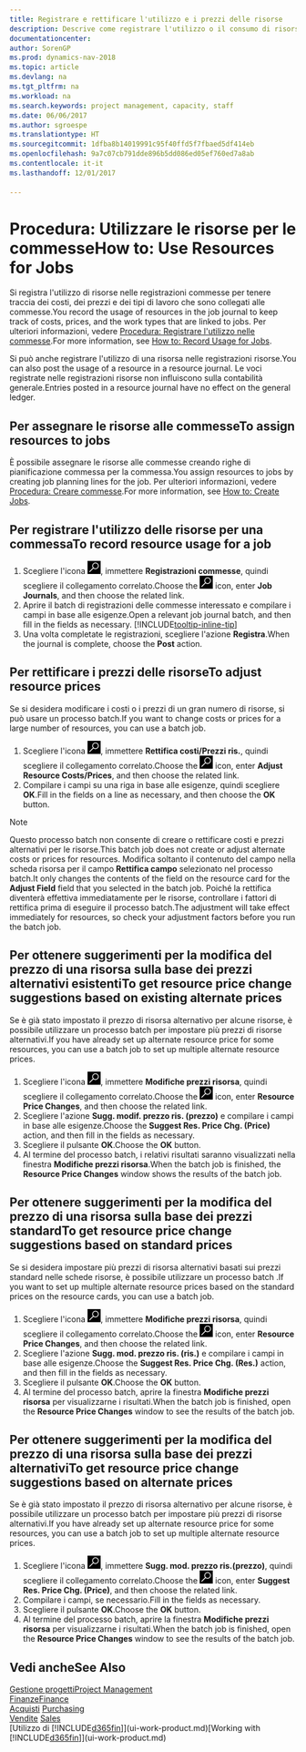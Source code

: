 ```yaml
---
title: Registrare e rettificare l'utilizzo e i prezzi delle risorse
description: Descrive come registrare l'utilizzo o il consumo di risorse associato a una commessa, per tenere traccia e gestire i costi, i prezzi e i tipi di lavoro.
documentationcenter: 
author: SorenGP
ms.prod: dynamics-nav-2018
ms.topic: article
ms.devlang: na
ms.tgt_pltfrm: na
ms.workload: na
ms.search.keywords: project management, capacity, staff
ms.date: 06/06/2017
ms.author: sgroespe
ms.translationtype: HT
ms.sourcegitcommit: 1dfba8b14019991c95f40ffd5f7fbaed5df414eb
ms.openlocfilehash: 9a7c07cb791dde896b5dd086ed05ef760ed7a8ab
ms.contentlocale: it-it
ms.lasthandoff: 12/01/2017

---
```

# <a name="how-to-use-resources-for-jobs"></a><span data-ttu-id="c7ddf-103">Procedura: Utilizzare le risorse per le commesse</span><span class="sxs-lookup"><span data-stu-id="c7ddf-103">How to: Use Resources for Jobs</span></span>
<span data-ttu-id="c7ddf-104">Si registra l'utilizzo di risorse nelle registrazioni commesse per tenere traccia dei costi, dei prezzi e dei tipi di lavoro che sono collegati alle commesse.</span><span class="sxs-lookup"><span data-stu-id="c7ddf-104">You record the usage of resources in the job journal to keep track of costs, prices, and the work types that are linked to jobs.</span></span> <span data-ttu-id="c7ddf-105">Per ulteriori informazioni, vedere [Procedura: Registrare l'utilizzo nelle commesse](projects-how-record-job-usage.md).</span><span class="sxs-lookup"><span data-stu-id="c7ddf-105">For more information, see [How to: Record Usage for Jobs](projects-how-record-job-usage.md).</span></span>

<span data-ttu-id="c7ddf-106">Si può anche registrare l'utilizzo di una risorsa nelle registrazioni risorse.</span><span class="sxs-lookup"><span data-stu-id="c7ddf-106">You can also post the usage of a resource in a resource journal.</span></span> <span data-ttu-id="c7ddf-107">Le voci registrate nelle registrazioni risorse non influiscono sulla contabilità generale.</span><span class="sxs-lookup"><span data-stu-id="c7ddf-107">Entries posted in a resource journal have no effect on the general ledger.</span></span>

## <a name="to-assign-resources-to-jobs"></a><span data-ttu-id="c7ddf-108">Per assegnare le risorse alle commesse</span><span class="sxs-lookup"><span data-stu-id="c7ddf-108">To assign resources to jobs</span></span>
<span data-ttu-id="c7ddf-109">È possibile assegnare le risorse alle commesse creando righe di pianificazione commessa per la commessa.</span><span class="sxs-lookup"><span data-stu-id="c7ddf-109">You assign resources to jobs by creating job planning lines for the job.</span></span> <span data-ttu-id="c7ddf-110">Per ulteriori informazioni, vedere [Procedura: Creare commesse](projects-how-create-jobs.md).</span><span class="sxs-lookup"><span data-stu-id="c7ddf-110">For more information, see [How to: Create Jobs](projects-how-create-jobs.md).</span></span>

## <a name="to-record-resource-usage-for-a-job"></a><span data-ttu-id="c7ddf-111">Per registrare l'utilizzo delle risorse per una commessa</span><span class="sxs-lookup"><span data-stu-id="c7ddf-111">To record resource usage for a job</span></span>
1. <span data-ttu-id="c7ddf-112">Scegliere l'icona ![Cerca pagina o report](media/ui-search/search_small.png "icona Cerca pagina o report"), immettere **Registrazioni commesse**, quindi scegliere il collegamento correlato.</span><span class="sxs-lookup"><span data-stu-id="c7ddf-112">Choose the ![Search for Page or Report](media/ui-search/search_small.png "Search for Page or Report icon") icon, enter **Job Journals**, and then choose the related link.</span></span>
2. <span data-ttu-id="c7ddf-113">Aprire il batch di registrazioni delle commesse interessato e compilare i campi in base alle esigenze.</span><span class="sxs-lookup"><span data-stu-id="c7ddf-113">Open a relevant job journal batch, and then fill in the fields as necessary.</span></span> [!INCLUDE[tooltip-inline-tip](includes/tooltip-inline-tip_md.md)]
3. <span data-ttu-id="c7ddf-114">Una volta completate le registrazioni, scegliere l'azione **Registra**.</span><span class="sxs-lookup"><span data-stu-id="c7ddf-114">When the journal is complete, choose the **Post** action.</span></span>

## <a name="to-adjust-resource-prices"></a><span data-ttu-id="c7ddf-115">Per rettificare i prezzi delle risorse</span><span class="sxs-lookup"><span data-stu-id="c7ddf-115">To adjust resource prices</span></span>
<span data-ttu-id="c7ddf-116">Se si desidera modificare i costi o i prezzi di un gran numero di risorse, si può usare un processo batch.</span><span class="sxs-lookup"><span data-stu-id="c7ddf-116">If you want to change costs or prices for a large number of resources, you can use a batch job.</span></span>  

1. <span data-ttu-id="c7ddf-117">Scegliere l'icona ![Cerca pagina o report](media/ui-search/search_small.png "icona Cerca pagina o report"), immettere **Rettifica costi/Prezzi ris.**, quindi scegliere il collegamento correlato.</span><span class="sxs-lookup"><span data-stu-id="c7ddf-117">Choose the ![Search for Page or Report](media/ui-search/search_small.png "Search for Page or Report icon") icon, enter **Adjust Resource Costs/Prices**, and then choose the related link.</span></span>
2. <span data-ttu-id="c7ddf-118">Compilare i campi su una riga in base alle esigenze, quindi scegliere **OK**.</span><span class="sxs-lookup"><span data-stu-id="c7ddf-118">Fill in the fields on a line as necessary, and then choose the **OK** button.</span></span>

> [!NOTE]  
>   <span data-ttu-id="c7ddf-119">Questo processo batch non consente di creare o rettificare costi e prezzi alternativi per le risorse.</span><span class="sxs-lookup"><span data-stu-id="c7ddf-119">This batch job does not create or adjust alternate costs or prices for resources.</span></span> <span data-ttu-id="c7ddf-120">Modifica soltanto il contenuto del campo nella scheda risorsa per il campo **Rettifica campo** selezionato nel processo batch.</span><span class="sxs-lookup"><span data-stu-id="c7ddf-120">It only changes the contents of the field on the resource card for the **Adjust Field** field that you selected in the batch job.</span></span> <span data-ttu-id="c7ddf-121">Poiché la rettifica diventerà effettiva immediatamente per le risorse, controllare i fattori di rettifica prima di eseguire il processo batch.</span><span class="sxs-lookup"><span data-stu-id="c7ddf-121">The adjustment will take effect immediately for resources, so check your adjustment factors before you run the batch job.</span></span>

## <a name="to-get-resource-price-change-suggestions-based-on-existing-alternate-prices"></a><span data-ttu-id="c7ddf-122">Per ottenere suggerimenti per la modifica del prezzo di una risorsa sulla base dei prezzi alternativi esistenti</span><span class="sxs-lookup"><span data-stu-id="c7ddf-122">To get resource price change suggestions based on existing alternate prices</span></span>
<span data-ttu-id="c7ddf-123">Se è già stato impostato il prezzo di risorsa alternativo per alcune risorse, è possibile utilizzare un processo batch per impostare più prezzi di risorse alternativi.</span><span class="sxs-lookup"><span data-stu-id="c7ddf-123">If you have already set up alternate resource price for some resources, you can use a batch job to set up multiple alternate resource prices.</span></span>

1. <span data-ttu-id="c7ddf-124">Scegliere l'icona ![Cerca pagina o report](media/ui-search/search_small.png "icona Cerca pagina o report"), immettere **Modifiche prezzi risorsa**, quindi scegliere il collegamento correlato.</span><span class="sxs-lookup"><span data-stu-id="c7ddf-124">Choose the ![Search for Page or Report](media/ui-search/search_small.png "Search for Page or Report icon") icon, enter **Resource Price Changes**, and then choose the related link.</span></span>
2. <span data-ttu-id="c7ddf-125">Scegliere l'azione **Sugg. modif. prezzo ris. (prezzo)** e compilare i campi in base alle esigenze.</span><span class="sxs-lookup"><span data-stu-id="c7ddf-125">Choose the **Suggest Res. Price Chg. (Price)** action, and then fill in the fields as necessary.</span></span>
3. <span data-ttu-id="c7ddf-126">Scegliere il pulsante **OK**.</span><span class="sxs-lookup"><span data-stu-id="c7ddf-126">Choose the **OK** button.</span></span>  
4. <span data-ttu-id="c7ddf-127">Al termine del processo batch, i relativi risultati saranno visualizzati nella finestra **Modifiche prezzi risorsa**.</span><span class="sxs-lookup"><span data-stu-id="c7ddf-127">When the batch job is finished, the **Resource Price Changes** window shows the results of the batch job.</span></span>

## <a name="to-get-resource-price-change-suggestions-based-on-standard-prices"></a><span data-ttu-id="c7ddf-128">Per ottenere suggerimenti per la modifica del prezzo di una risorsa sulla base dei prezzi standard</span><span class="sxs-lookup"><span data-stu-id="c7ddf-128">To get resource price change suggestions based on standard prices</span></span>
<span data-ttu-id="c7ddf-129">Se si desidera impostare più prezzi di risorsa alternativi basati sui prezzi standard nelle schede risorse, è possibile utilizzare un processo batch .</span><span class="sxs-lookup"><span data-stu-id="c7ddf-129">If you want to set up multiple alternate resource prices based on the standard prices on the resource cards, you can use a batch job.</span></span>  

1. <span data-ttu-id="c7ddf-130">Scegliere l'icona ![Cerca pagina o report](media/ui-search/search_small.png "icona Cerca pagina o report"), immettere **Modifiche prezzi risorsa**, quindi scegliere il collegamento correlato.</span><span class="sxs-lookup"><span data-stu-id="c7ddf-130">Choose the ![Search for Page or Report](media/ui-search/search_small.png "Search for Page or Report icon") icon, enter **Resource Price Changes**, and then choose the related link.</span></span>
2. <span data-ttu-id="c7ddf-131">Scegliere l'azione **Sugg. mod. prezzo ris. (ris.)** e compilare i campi in base alle esigenze.</span><span class="sxs-lookup"><span data-stu-id="c7ddf-131">Choose the **Suggest Res. Price Chg. (Res.)** action, and then fill in the fields as necessary.</span></span>  
3. <span data-ttu-id="c7ddf-132">Scegliere il pulsante **OK**.</span><span class="sxs-lookup"><span data-stu-id="c7ddf-132">Choose the **OK** button.</span></span>  
4. <span data-ttu-id="c7ddf-133">Al termine del processo batch, aprire la finestra **Modifiche prezzi risorsa** per visualizzarne i risultati.</span><span class="sxs-lookup"><span data-stu-id="c7ddf-133">When the batch job is finished, open the **Resource Price Changes** window to see the results of the batch job.</span></span>

## <a name="to-get-resource-price-change-suggestions-based-on-alternate-prices"></a><span data-ttu-id="c7ddf-134">Per ottenere suggerimenti per la modifica del prezzo di una risorsa sulla base dei prezzi alternativi</span><span class="sxs-lookup"><span data-stu-id="c7ddf-134">To get resource price change suggestions based on alternate prices</span></span>
<span data-ttu-id="c7ddf-135">Se è già stato impostato il prezzo di risorsa alternativo per alcune risorse, è possibile utilizzare un processo batch per impostare più prezzi di risorse alternativi.</span><span class="sxs-lookup"><span data-stu-id="c7ddf-135">If you have already set up alternate resource price for some resources, you can use a batch job to set up multiple alternate resource prices.</span></span>

1. <span data-ttu-id="c7ddf-136">Scegliere l'icona ![Cerca pagina o report](media/ui-search/search_small.png "icona Cerca pagina o report"), immettere **Sugg. mod. prezzo ris.(prezzo)**, quindi scegliere il collegamento correlato.</span><span class="sxs-lookup"><span data-stu-id="c7ddf-136">Choose the ![Search for Page or Report](media/ui-search/search_small.png "Search for Page or Report icon") icon, enter **Suggest Res. Price Chg. (Price)**, and then choose the related link.</span></span>  
2. <span data-ttu-id="c7ddf-137">Compilare i campi, se necessario.</span><span class="sxs-lookup"><span data-stu-id="c7ddf-137">Fill in the fields as necessary.</span></span>
3. <span data-ttu-id="c7ddf-138">Scegliere il pulsante **OK**.</span><span class="sxs-lookup"><span data-stu-id="c7ddf-138">Choose the **OK** button.</span></span>  
4. <span data-ttu-id="c7ddf-139">Al termine del processo batch, aprire la finestra **Modifiche prezzi risorsa** per visualizzarne i risultati.</span><span class="sxs-lookup"><span data-stu-id="c7ddf-139">When the batch job is finished, open the **Resource Price Changes** window to see the results of the batch job.</span></span>

## <a name="see-also"></a><span data-ttu-id="c7ddf-140">Vedi anche</span><span class="sxs-lookup"><span data-stu-id="c7ddf-140">See Also</span></span>
[<span data-ttu-id="c7ddf-141">Gestione progetti</span><span class="sxs-lookup"><span data-stu-id="c7ddf-141">Project Management</span></span>](projects-manage-projects.md)  
[<span data-ttu-id="c7ddf-142">Finanze</span><span class="sxs-lookup"><span data-stu-id="c7ddf-142">Finance</span></span>](finance.md)  
<span data-ttu-id="c7ddf-143">[Acquisti](purchasing-manage-purchasing.md)       </span><span class="sxs-lookup"><span data-stu-id="c7ddf-143">[Purchasing](purchasing-manage-purchasing.md)       </span></span>  
<span data-ttu-id="c7ddf-144">[Vendite](sales-manage-sales.md)   </span><span class="sxs-lookup"><span data-stu-id="c7ddf-144">[Sales](sales-manage-sales.md)   </span></span>  
<span data-ttu-id="c7ddf-145">[Utilizzo di [!INCLUDE[d365fin](includes/d365fin_md.md)]](ui-work-product.md)</span><span class="sxs-lookup"><span data-stu-id="c7ddf-145">[Working with [!INCLUDE[d365fin](includes/d365fin_md.md)]](ui-work-product.md)</span></span>  

